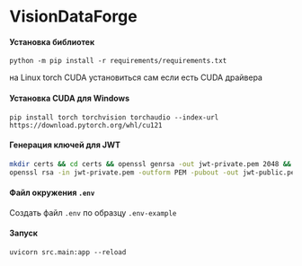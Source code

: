 # VisionDataForge


#### Установка библиотек
```shell
python -m pip install -r requirements/requirements.txt 
```
на Linux torch CUDA установиться сам если есть CUDA драйвера


#### Установка CUDA для Windows
```shell
pip install torch torchvision torchaudio --index-url https://download.pytorch.org/whl/cu121
```


#### Генерация ключей для JWT
```bash
mkdir certs && cd certs && openssl genrsa -out jwt-private.pem 2048 && \
openssl rsa -in jwt-private.pem -outform PEM -pubout -out jwt-public.pem
```


#### Файл окружения `.env`
Создать файл `.env` по образцу `.env-example`


#### Запуск
```shell
uvicorn src.main:app --reload
```